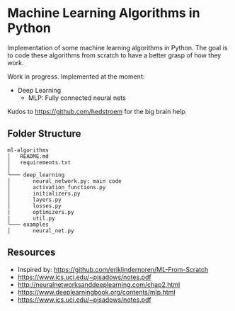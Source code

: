 # Machine Learning Algorithms in Python
Implementation of some machine learning algorithms in Python. 
The goal is to code these algorithms from scratch to have a better grasp of how they work. 

Work in progress. Implemented at the moment:
- Deep Learning
    - MLP: Fully connected neural nets

Kudos to https://github.com/hedstroem for the big brain help.


## Folder Structure
```
ml-algorithms
│   README.md
│   requirements.txt   
│ 
└─── deep_learning
│       neural_network.py: main code
│       activation_functions.py
│       initializers.py
│       layers.py
│       losses.py
|       optimizers.py
|       util.py
└─── examples
│       neural_net.py
```

## Resources
- Inspired by: https://github.com/eriklindernoren/ML-From-Scratch
- https://www.ics.uci.edu/~pjsadows/notes.pdf
- http://neuralnetworksanddeeplearning.com/chap2.html
- https://www.deeplearningbook.org/contents/mlp.html 
- https://www.ics.uci.edu/~pjsadows/notes.pdf